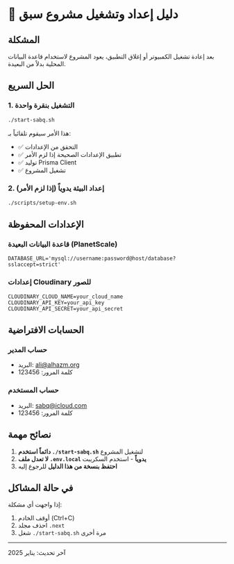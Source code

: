 # 🚀 دليل إعداد وتشغيل مشروع سبق

## المشكلة
بعد إعادة تشغيل الكمبيوتر أو إغلاق التطبيق، يعود المشروع لاستخدام قاعدة البيانات المحلية بدلاً من البعيدة.

## الحل السريع

### 1. التشغيل بنقرة واحدة
```bash
./start-sabq.sh
```

هذا الأمر سيقوم تلقائياً بـ:
- ✅ التحقق من الإعدادات
- ✅ تطبيق الإعدادات الصحيحة إذا لزم الأمر
- ✅ توليد Prisma Client
- ✅ تشغيل المشروع

### 2. إعداد البيئة يدوياً (إذا لزم الأمر)
```bash
./scripts/setup-env.sh
```

## الإعدادات المحفوظة

### قاعدة البيانات البعيدة (PlanetScale)
```
DATABASE_URL='mysql://username:password@host/database?sslaccept=strict'
```

### إعدادات Cloudinary للصور
```
CLOUDINARY_CLOUD_NAME=your_cloud_name
CLOUDINARY_API_KEY=your_api_key
CLOUDINARY_API_SECRET=your_api_secret
```

## الحسابات الافتراضية

### حساب المدير
- البريد: ali@alhazm.org
- كلمة المرور: 123456

### حساب المستخدم
- البريد: sabq@icloud.com
- كلمة المرور: 123456

## نصائح مهمة

1. **دائماً استخدم `./start-sabq.sh`** لتشغيل المشروع
2. **لا تعدل ملف `.env.local` يدوياً** - استخدم السكريبت
3. **احتفظ بنسخة من هذا الدليل** للرجوع إليه

## في حالة المشاكل

إذا واجهت أي مشكلة:
1. أوقف الخادم (Ctrl+C)
2. احذف مجلد `.next`
3. شغل `./start-sabq.sh` مرة أخرى

---
آخر تحديث: يناير 2025 